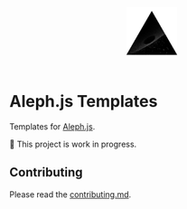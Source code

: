 <div align="center">
    <img src="./hello-world/public/logo.png" height=90 />
    <br/>
    <br/>
</div>

# Aleph.js Templates
Templates for [Aleph.js](https://github.com/postui/aleph.js).

🚧 This project is work in progress.

## Contributing
Please read the [contributing.md](CONTRIBUTING.md).